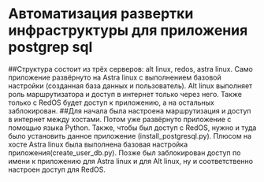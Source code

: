 # Автоматизация развертки инфраструктуры для приложения postgrep sql
##Структура состоит из трёх серверов: alt linux, redos, astra linux. Само приложение развёрнуто на Astra linux c выполнением базовой настройки (созданная база данных и пользователь). Alt linux выполняет роль маршрутизатора и доступ в интернет только через него. Также только с RedOS будет доступ к приложению, а на остальных заблокирован. 
##Для начала была настроена маршрутизация и доступ в интернет между хостами. Потом уже развёрнуто приложение с помощью языка Python. Также, чтобы был доступ с RedOS, нужно и туда было установить данное приложение (install_postgresql.py). Плюсом на хосте Astra linux была выполнена базовая настройка приложения(create_user_db.py). Позже был заблокирован доступ по имени к приложению для Astra linux и для Alt linux, ну и соответственно настроен доступ для RedOS.
